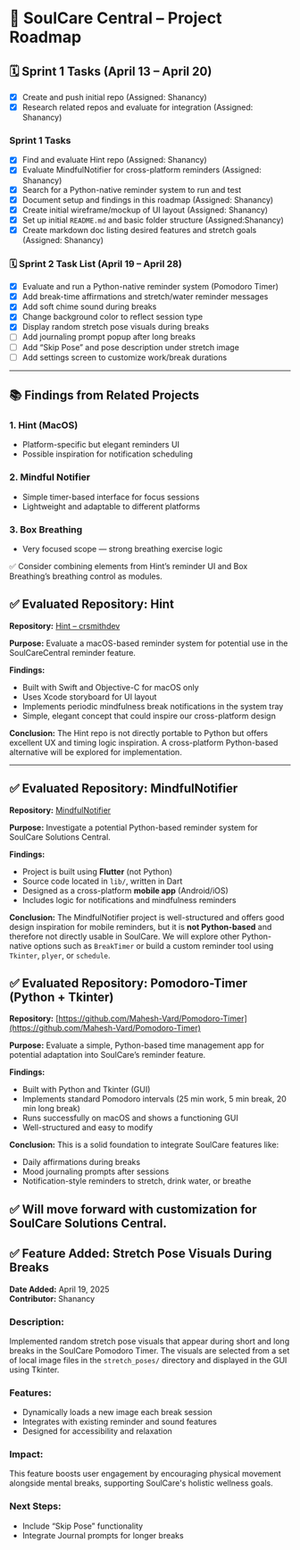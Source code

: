 # 📍 SoulCare Central – Project Roadmap

## 🗓️ Sprint 1 Tasks (April 13 – April 20)

- [x] Create and push initial repo (Assigned: Shanancy)
- [x] Research related repos and evaluate for integration (Assigned: Shanancy)
### Sprint 1 Tasks

- [x] Find and evaluate Hint repo (Assigned: Shanancy)
- [x] Evaluate MindfulNotifier for cross-platform reminders (Assigned: Shanancy)
- [x] Search for a Python-native reminder system to run and test
- [x] Document setup and findings in this roadmap (Assigned: Shanancy)
- [x] Create initial wireframe/mockup of UI layout (Assigned: Shanancy)
- [x] Set up initial `README.md` and basic folder structure (Assigned:Shanancy)
- [x] Create markdown doc listing desired features and stretch goals (Assigned: Shanancy)

### 🗓️ Sprint 2 Task List (April 19 – April 28)

- [x] Evaluate and run a Python-native reminder system (Pomodoro Timer)
- [x] Add break-time affirmations and stretch/water reminder messages
- [x] Add soft chime sound during breaks
- [x] Change background color to reflect session type
- [x] Display random stretch pose visuals during breaks
- [ ] Add journaling prompt popup after long breaks
- [ ] Add “Skip Pose” and pose description under stretch image
- [ ] Add settings screen to customize work/break durations

---

## 📚 Findings from Related Projects
### 1. Hint (MacOS)
- Platform-specific but elegant reminders UI
- Possible inspiration for notification scheduling

### 2. Mindful Notifier
- Simple timer-based interface for focus sessions
- Lightweight and adaptable to different platforms

### 3. Box Breathing
- Very focused scope — strong breathing exercise logic

✅ Consider combining elements from Hint’s reminder UI and Box Breathing’s breathing control as modules.


## ✅ Evaluated Repository: Hint

**Repository:** [Hint – crsmithdev](https://github.com/crsmithdev/hint)

**Purpose:** Evaluate a macOS-based reminder system for potential use in the SoulCareCentral reminder feature.

**Findings:**
- Built with Swift and Objective-C for macOS only
- Uses Xcode storyboard for UI layout
- Implements periodic mindfulness break notifications in the system tray
- Simple, elegant concept that could inspire our cross-platform design

**Conclusion:**
The Hint repo is not directly portable to Python but offers excellent UX and timing logic inspiration. A cross-platform Python-based alternative will be explored for implementation.


---

## ✅ Evaluated Repository: MindfulNotifier

**Repository:** [MindfulNotifier](https://github.com/kmac/mindfulnotifier)

**Purpose:** Investigate a potential Python-based reminder system for SoulCare Solutions Central.

**Findings:**
- Project is built using **Flutter** (not Python)
- Source code located in `lib/`, written in Dart
- Designed as a cross-platform **mobile app** (Android/iOS)
- Includes logic for notifications and mindfulness reminders

**Conclusion:**
The MindfulNotifier project is well-structured and offers good design inspiration for mobile reminders, but it is **not Python-based** and therefore not directly usable in SoulCare. We will explore other Python-native options such as `BreakTimer` or build a custom reminder tool using `Tkinter`, `plyer`, or `schedule`.


## ✅ Evaluated Repository: Pomodoro-Timer (Python + Tkinter)

**Repository:** [https://github.com/Mahesh-Vard/Pomodoro-Timer](https://github.com/Mahesh-Vard/Pomodoro-Timer)

**Purpose:** Evaluate a simple, Python-based time management app for potential adaptation into SoulCare’s reminder feature.

**Findings:**
- Built with Python and Tkinter (GUI)
- Implements standard Pomodoro intervals (25 min work, 5 min break, 20 min long break)
- Runs successfully on macOS and shows a functioning GUI
- Well-structured and easy to modify

**Conclusion:**
This is a solid foundation to integrate SoulCare features like:
- Daily affirmations during breaks
- Mood journaling prompts after sessions
- Notification-style reminders to stretch, drink water, or breathe

✅ Will move forward with customization for SoulCare Solutions Central.
---

## ✅ Feature Added: Stretch Pose Visuals During Breaks

**Date Added:** April 19, 2025  
**Contributor:** Shanancy  

### Description:
Implemented random stretch pose visuals that appear during short and long breaks in the SoulCare Pomodoro Timer. The visuals are selected from a set of local image files in the `stretch_poses/` directory and displayed in the GUI using Tkinter.

### Features:
- Dynamically loads a new image each break session
- Integrates with existing reminder and sound features
- Designed for accessibility and relaxation

### Impact:
This feature boosts user engagement by encouraging physical movement alongside mental breaks, supporting SoulCare's holistic wellness goals.

### Next Steps:
- Include “Skip Pose” functionality
- Integrate Journal prompts for longer breaks 